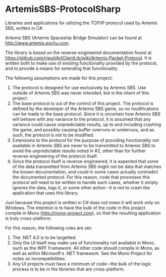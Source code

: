 ArtemisSBS-ProtocolSharp
========================

Libraries and applications for utilizing the TCP/IP protocol used by Artemis SBS, written in C#.

Artemis SBS (Artemis Spaceship Bridge Simulator) can be found at http://www.artemis.eochu.com.

The library is based on the reverse-engineered documentation found at https://github.com/rjwut/ArtClientLib/wiki/Artemis-Packet-Protocol.  It is written both to make use of existing functionality provided by the protocol, and to provide a means for extending that functionality.

The following assumptions are made for this project:

1. The protocol is designed for use exclusively by Artemis SBS.  Use outside of Artemis SBS was never intended, but is the intent of this project.
2. The base protocol is out of the control of this project.  The protocol is defined by the developer of the Artemis SBS game, so no modifications can be made to the base protocol.  Since it is uncertain how Artemis SBS will behave with any variance to the protocol, it is assumed that any variance could cause unpredictable results, up to and including crashing the game, and possibly causing buffer overruns or underruns, and as such, the protocol is not to be modified.
3. Extensions to the protocol for the purpose of providing functionality not available in Artemis SBS are never to be transmitted to Artemis SBS to avoid the unpredictable results noted in #2, other than for further reverse-engineering of the protocol itself.
4. Since the protocol itself is reverse-engineered, it is expected that some of the data transmitted from Artemis SBS might not be data that matches the known documentation, and could in some cases actually contradict the documented protocol.  For this reason, code that processes this protocol will need to be written to handle such cases, whether it simply ignores the data, logs it, or some other action--it is not to crash the application that uses this library.

Just because this project is written in C# does not mean it will work only on Windows.  The intention is to have the bulk of the code in this project compile in Mono (http://mono-project.com), so that the resulting application is truly cross-platform.

For this reason, the following rules are set:

1. The .NET 4.0 is to be targetted.
2. Only the UI itself may make use of functionality not available in Mono, such as the WPF Framework.  All other code should compile in Mono, as well as within Microsoft's .NET framework.  See the Mono Project for notes on incompatibilities.
3. Any UI projects must have a minimum of code--the bulk of the logic process is to be in the libraries that are cross-platform.
